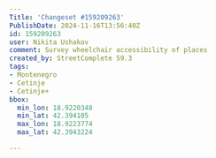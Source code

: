 ```yaml
---
Title: 'Changeset #159209263'
PublishDate: 2024-11-16T13:56:40Z
id: 159209263
user: Nikita Ushakov
comment: Survey wheelchair accessibility of places
created_by: StreetComplete 59.3
tags:
- Montenegro
- Cetinje
- Cetinje+
bbox:
  min_lon: 18.9220348
  min_lat: 42.394105
  max_lon: 18.9223774
  max_lat: 42.3943224

---
```

